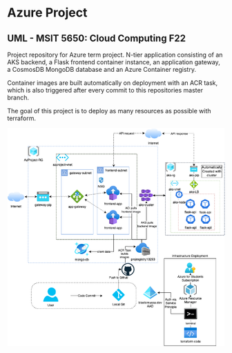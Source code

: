 # Azure Project
## UML - MSIT 5650: Cloud Computing F22

Project repository for Azure term project. N-tier application consisting of an AKS
backend, a Flask frontend container instance, an application gateway, a CosmosDB
MongoDB database and an Azure Container registry.

Container images are built automatically on deployment with an ACR task, which is
also triggered after every commit to this repositories master branch.

The goal of this project is to deploy as many resources as possible with terraform.


![Azure Architecture](https://github.com/blastomussa/Azure-NTier-Terraform/blob/master/terraform/azure-architecture.png)
